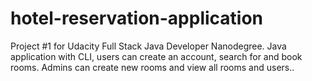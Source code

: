 # hotel-reservation-application
Project #1 for Udacity Full Stack Java Developer Nanodegree. Java application with CLI, users can create an account, search for and book rooms. Admins can create new rooms and view all rooms and users..
